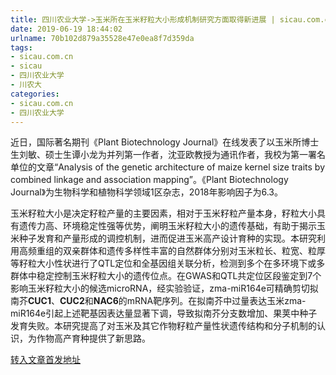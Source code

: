 ```yaml
---
title: 四川农业大学->玉米所在玉米籽粒大小形成机制研究方面取得新进展 | sicau.com.cn
date: 2019-06-19 18:44:02
urlname: 70b102d879a35528e47e0ea8f7d359da
tags: 
- sicau.com.cn
- sicau
- 四川农业大学
- 川农大
categories:
- sicau.com.cn
- 四川农业大学
---
```



近日，国际著名期刊《Plant Biotechnology Journal》在线发表了以玉米所博士生刘敏、硕士生谭小龙为并列第一作者，沈亚欧教授为通讯作者，我校为第一署名单位的文章“Analysis of the genetic architecture of maize kernel size traits by combined linkage and association mapping”。《Plant Biotechnology Journal》为生物科学和植物科学领域1区杂志，2018年影响因子为6.3。

玉米籽粒大小是决定籽粒产量的主要因素，相对于玉米籽粒产量本身，籽粒大小具有遗传力高、环境稳定性强等优势，阐明玉米籽粒大小的遗传基础，有助于揭示玉米种子发育和产量形成的调控机制，进而促进玉米高产设计育种的实现。本研究利用高频重组的双亲群体和遗传多样性丰富的自然群体分别对玉米粒长、粒宽、粒厚等籽粒大小性状进行了QTL定位和全基因组关联分析，检测到多个在多环境下或多群体中稳定控制玉米籽粒大小的遗传位点。在GWAS和QTL共定位区段鉴定到7个影响玉米籽粒大小的候选microRNA，经实验验证，zma-miR164e可精确剪切拟南芥**CUC1**、**CUC2**和**NAC6**的mRNA靶序列。在拟南芥中过量表达玉米zma-miR164e引起上述靶基因表达量显著下调，导致拟南芥分支数增加、果荚中种子发育失败。本研究提高了对玉米及其它作物籽粒产量性状遗传结构和分子机制的认识，为作物高产育种提供了新思路。





[转入文章首发地址](https://news.sicau.edu.cn/info/1078/52152.htm)